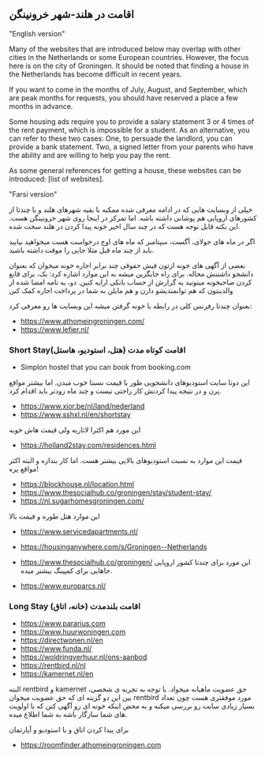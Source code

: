 ## اقامت در هلند-شهر خرونینگن 

"English version"

Many of the websites that are introduced below may overlap with other cities in the Netherlands or some European countries. However, the focus here is on the city of Groningen. It should be noted that finding a house in the Netherlands has become difficult in recent years.

If you want to come in the months of July, August, and September, which are peak months for requests, you should have reserved a place a few months in advance. 

Some housing ads require you to provide a salary statement 3 or 4 times of the rent payment, which is impossible for a student. As an alternative, you can refer to these two cases: One, to persuade the landlord, you can provide a bank statement. Two, a signed letter from your parents who have the ability and are willing to help you pay the rent.

As some general references for getting a house, these websites can be introduced: [list of websites].

"Farsi version"

خیلی از وبسایت هایی که در ادامه معرفی شده ممکنه با بقیه شهرهای هلند و یا چندتا از کشورهای اروپایی هم پوشانی داشته باشه. اما تمرکز در اینجا روی شهر خرونینگن هست. این نکته قابل توجه هست که در چند سال اخیر خونه پیدا کردن در هلند سخت شده.

اگر در ماه های جولای، آگست، سپتامبر که ماه های اوج درخواست هست میخواهید بیایید باید از چند ماه قبل مثلا جایی را موقت داشته باشید.


بعضی از آگهی های خونه ازتون فیش حقوقی چند برابر اجاره خونه میخوان که بعنوان دانشجو داشتنش محاله. برای راه جایگزین میشه به این موارد اشاره کرد: یک، برای قانع کردن صاحبخونه میتونید یه گزارش از حساب بانکی ارايه کنین. دو، یه نامه امضا شده از والدینتون که هم توانمندیشو دارن و هم مایلن به شما در پرداخت اجاره کمک کنن

بعنوان چندتا رفرنس کلی در رابطه با خونه گرفتن میشه این وبسایت ها رو معرفی کرد:

- https://www.athomeingroningen.com/
- https://www.lefier.nl/

### Short Stayاقامت کوتاه مدت (هتل، استودیو، هاستل)

- Simplon hostel that you can book from booking.com

این دوتا سایت استودیوهای دانشجویی طور با قیمت نسبتا خوب میدن. اما بیشتر مواقع پرن و در نتیجه پیدا کردنش کار راحتی نیست و چند ماه زودتر باید اقدام کرد.

- https://www.xior.be/nl/land/nederland 
- https://www.sshxl.nl/en/shortstay

این مورد هم اکثرا لاتاریه ولی قیمت هاش خوبه

- https://holland2stay.com/residences.html

قیمت این موارد به نسبت استودیوهای بالایی بیشتر هست. اما کار بندازه و البته اکثر مواقع پره!

- https://blockhouse.nl/location.html
- https://www.thesocialhub.co/groningen/stay/student-stay/
- https://nl.sugarhomesgroningen.com/

این موارد هتل طوره و قیمت بالا

- https://www.servicedapartments.nl/
- https://housinganywhere.com/s/Groningen--Netherlands
- https://www.thesocialhub.co/groningen/
این مورد برای چندتا کشور اروپایی جاهایی برای کمپینگ بیشتر میده.

- https://www.europarcs.nl/




### Long Stay اقامت بلندمدت (خانه، اتاق)


- https://www.pararius.com
- https://www.huurwoningen.com
- https://directwonen.nl/en
- https://www.funda.nl/
- https://woldringverhuur.nl/ons-aanbod
- https://rentbird.nl/nl
- https://kamernet.nl/en

البته rentbird و kamernet حق عضویت ماهیانه میخواد.
با توجه به تجربه ی شخصی، بین این دو گزینه ای که حق عضویت میخوان rentbird مورد موفقتری هست چون تعداد بسیار زیادی سایت رو بررسی میکنه و به محض اینکه خونه ای رو آگهی کنن که با اولویت های شما سازگار باشه به شما اطلاع میده.

برای پیدا کردن اتاق و یا استودیو و آپارتمان

- https://roomfinder.athomeingroningen.com
